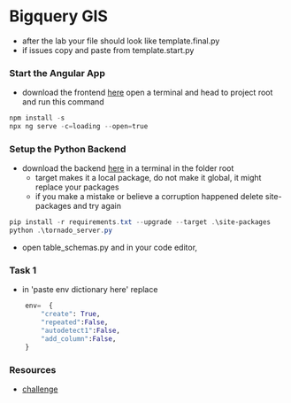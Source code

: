 # Bigquery GIS

<!-- ## [Youtube Walkthrough]() -->


* after the lab your file should look like template.final.py 
* if issues copy and paste from template.start.py


### Start the Angular App

* download the frontend [here](https://downgit.github.io/#/home?url=https://github.com/WindMillCode/Google/tree/master/API/bigquery/AngularApp)
open a terminal and head to project root and run this command
```ps1
npm install -s
npx ng serve -c=loading --open=true
```

### Setup the Python Backend 
* download the backend [here]()
in a terminal in the folder root
    * target makes it a local package, do not make it global, it might replace your packages
    * if you make a mistake or believe a corruption happened delete site-packages and try again
```ps1
pip install -r requirements.txt --upgrade --target .\site-packages
python .\tornado_server.py
```

* open table_schemas.py and in your code editor,


### Task 1 

* in 'paste env dictionary here' replace
```py
    env=  {
        "create": True,
        "repeated":False,
        "autodetect1":False,
        "add_column":False,
    }
```


### Resources
* [challenge](https://cloud.google.com/bigquery/docs/gis-tutorial-hurricane)
